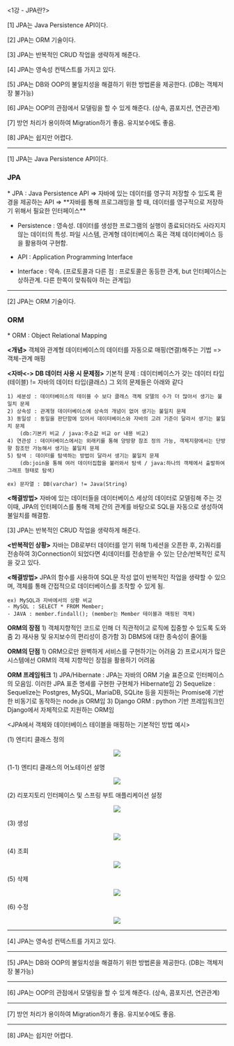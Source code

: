 <1강 - JPA란?>
 
 [1] JPA는 Java Persistence API이다.
 
 [2] JPA는 ORM 기술이다.

 [3] JPA는 반복적인 CRUD 작업을 생략하게 해준다.

 [4] JPA는 영속성 컨텍스트를 가지고 있다.

 [5] JPA는 DB와 OOP의 불일치성을 해결하기 위한 방법론을 제공한다. (DB는 객체저장 불가능)

 [6] JPA는 OOP의 관점에서 모델링을 할 수 있게 해준다. (상속, 콤포지션, 연관관계)

 [7] 방언 처리가 용이하여 Migration하기 좋음. 유지보수에도 좋음.

 [8] JPA는 쉽지만 어렵다.

---------------------------------------------------------------------------

[1] JPA는 Java Persistence API이다.

 <h3>JPA</h3>
 * JPA : Java Persistence API
 => 자바에 있는 데이터를 영구히 저장할 수 있도록 환경을 제공하는 API
 => **자바를 통해 프로그래밍을 할 때, 데이터를 영구적으로 저장하기 위해서 필요한 인터페이스**

 * Persistence : 영속성. 데이터를 생성한 프로그램의 실행이 종료되더라도 사라지지 않는 데이터의 특성. 파일 시스템, 관계형 데이터베이스 혹은 객체 데이터베이스 등을 활용하여 구현함.

 * API : Application Programming Interface

 * Interface : 약속. (프로토콜과 다른 점 : 프로토콜은 동등한 관계, but 인터페이스는 상하관계. 다른 한쪽이 맞춰줘야 하는 관계임)

---------------------------------------------------------------------------

[2] JPA는 ORM 기술이다.

<h3>ORM</h3>
* ORM : Object Relational Mapping

**<개념>**
    객체와 관계형 데이터베이스의 데이터를 자동으로 매핑(연결)해주는 기법
    => 객체-관계 매핑

**<자바<-> DB 데이터 사용 시 문제점>**
    기본적 문제 : 데이터베이스가 갖는 데이터 타입(테이블) != 자바의 데이터 타입(클래스)
    그 외의 문제들은 아래와 같다

    1) 세분성 : 데이터베이스의 테이블 수 보다 클래스 객체 모델의 수가 더 많아서 생기는 불일치 문제
    2) 상속성 : 관계형 데이터베이스에 상속의 개념이 없어 생기는 불일치 문제
    3) 동일성 : 동일을 판단함에 있어서 데이터베이스와 자바의 고려 기준이 달라서 생기는 불일치 문제
        (db:기본키 비교 / java:주소값 비교 or 내용 비교)
    4) 연관성 : 데이터베이스에서는 외래키를 통해 양방향 참조 정의 가능, 객체지향에서는 단방향 참조만 가능해서 생기는 불일치 문제
    5) 탐색 : 데이터를 탐색하는 방법이 달라서 생기는 불일치 문제
        (db:join을 통해 여러 데이터집합을 불러와서 탐색 / java:하나의 객체에서 출발하여 그래프 형태로 탐색)

    ex) 문자열 : DB(varchar) != Java(String)

**<해결방법>**
    자바에 있는 데이터들을 데이터베이스 세상의 데이터로 모델링해 주는 것
    이때, JPA의 인터페이스를 통해 객체 간의 관계를 바탕으로 SQL을 자동으로 생성하여 불일치를 해결함.



[3] JPA는 반복적인 CRUD 작업을 생략하게 해준다.

**<반복적인 상황>**
    자바는 DB로부터 데이터를 얻기 위해 1)세션을 오픈한 후, 2)쿼리를 전송하여 3)Connection이 되었다면 4)데이터를 전송받을 수 있는 단순/반복적인 로직을 갖고 있다. 

**<해결방법>**
    JPA의 함수를 사용하여 SQL문 작성 없이 반복적인 작업을 생략할 수 있으며, 객체를 통해 간접적으로 데이터베이스를 조작할 수 있게 됨.

    ex) MySQL과 자바에서의 상황 비교
    - MySQL : SELECT * FROM Member;
    - JAVA : member.findall(); (member는 Member 테이블과 매핑된 객체)

**ORM의 장점**
    1) 객체지향적인 코드로 인해 더 직관적이고 로직에 집중할 수 있도록 도와줌
    2) 재사용 및 유지보수의 편리성이 증가함
    3) DBMS에 대한 종속성이 줄어듦

**ORM의 단점**
    1) ORM으로만 완벽하게 서비스를 구현하기는 어려움
    2) 프로시저가 많은 시스템에선 ORM의 객체 지향적인 장점을 활용하기 어려움

**ORM 프레임워크**
    1) JPA/Hibernate : JPA는 자바의 ORM 기술 표준으로 인터페이스의 모음임. 이러한 JPA 표준 명세를 구현한 구현체가 Hibernate임
    2) Sequelize : Sequelize는 Postgres, MySQL, MariaDB, SQLite 등을 지원하는 Promise에 기반한 비동기로 동작하는 node.js ORM임
    3) Django ORM : python 기반 프레임워크인 Django에서 자체적으로 지원하는 ORM임



<JPA에서 객체와 데이터베이스 테이블을 매핑하는 기본적인 방법 예시>

(1) 엔티티 클래스 정의
<p align="center">
  <img src="https://github.com/fbgjung/backend-springboot-study/assets/131326799/d8ab893b-df0a-4025-b1ba-45a7063fe57e">
</p>

(1-1) 엔티티 클래스의 어노테이션 설명
<p align="center">
  <img src="https://github.com/fbgjung/backend-springboot-study/assets/131326799/f0185c90-9c3c-485f-83fa-0837123f4567">
</p>

(2) 리포지토리 인터페이스 및 스프링 부트 애플리케이션 설정
<p align="center">
  <img src="https://github.com/fbgjung/backend-springboot-study/assets/131326799/a5dc0c03-3d6c-47ff-8e19-e55bab69a935">
</p>

(3) 생성
<p align="center">
  <img src="https://github.com/fbgjung/backend-springboot-study/assets/131326799/b9f4eeb0-7ec7-4fd9-96bf-61a2973fb369">
</p>

(4) 조회
<p align="center">
  <img src="https://github.com/fbgjung/backend-springboot-study/assets/131326799/23b2015f-0e77-4e67-ac45-e53aeace7c48">
</p>

(5) 삭제
<p align="center">
  <img src="https://github.com/fbgjung/backend-springboot-study/assets/131326799/73e85c18-2b56-4dd2-9307-0aa431bc1942">
</p>

(6) 수정
<p align="center">
  <img src="https://github.com/fbgjung/backend-springboot-study/assets/131326799/11ae082c-41f7-4fae-ab62-a45c67a95920">
</p>

---------------------------------------------------------------------------

[4] JPA는 영속성 컨텍스트를 가지고 있다.

---------------------------------------------------------------------------

[5] JPA는 DB와 OOP의 불일치성을 해결하기 위한 방법론을 제공한다. (DB는 객체저장 불가능)

---------------------------------------------------------------------------

[6] JPA는 OOP의 관점에서 모델링을 할 수 있게 해준다. (상속, 콤포지션, 연관관계)

---------------------------------------------------------------------------

[7] 방언 처리가 용이하여 Migration하기 좋음. 유지보수에도 좋음.

---------------------------------------------------------------------------

[8] JPA는 쉽지만 어렵다.
